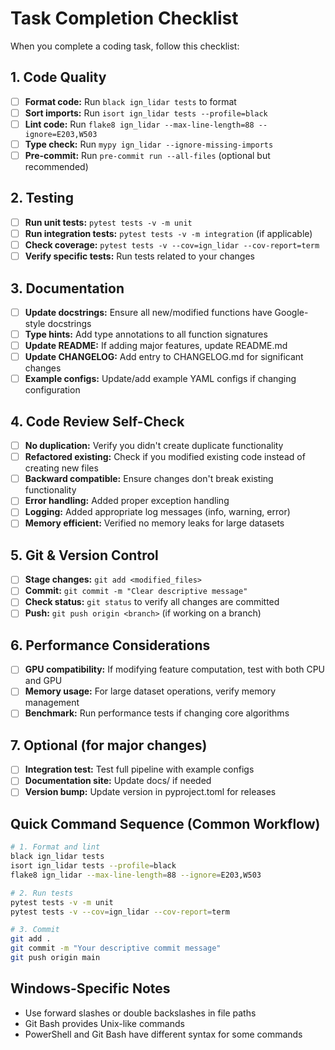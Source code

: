 # Task Completion Checklist

When you complete a coding task, follow this checklist:

## 1. Code Quality
- [ ] **Format code:** Run `black ign_lidar tests` to format
- [ ] **Sort imports:** Run `isort ign_lidar tests --profile=black`
- [ ] **Lint code:** Run `flake8 ign_lidar --max-line-length=88 --ignore=E203,W503`
- [ ] **Type check:** Run `mypy ign_lidar --ignore-missing-imports`
- [ ] **Pre-commit:** Run `pre-commit run --all-files` (optional but recommended)

## 2. Testing
- [ ] **Run unit tests:** `pytest tests -v -m unit`
- [ ] **Run integration tests:** `pytest tests -v -m integration` (if applicable)
- [ ] **Check coverage:** `pytest tests -v --cov=ign_lidar --cov-report=term`
- [ ] **Verify specific tests:** Run tests related to your changes

## 3. Documentation
- [ ] **Update docstrings:** Ensure all new/modified functions have Google-style docstrings
- [ ] **Type hints:** Add type annotations to all function signatures
- [ ] **Update README:** If adding major features, update README.md
- [ ] **Update CHANGELOG:** Add entry to CHANGELOG.md for significant changes
- [ ] **Example configs:** Update/add example YAML configs if changing configuration

## 4. Code Review Self-Check
- [ ] **No duplication:** Verify you didn't create duplicate functionality
- [ ] **Refactored existing:** Check if you modified existing code instead of creating new files
- [ ] **Backward compatible:** Ensure changes don't break existing functionality
- [ ] **Error handling:** Added proper exception handling
- [ ] **Logging:** Added appropriate log messages (info, warning, error)
- [ ] **Memory efficient:** Verified no memory leaks for large datasets

## 5. Git & Version Control
- [ ] **Stage changes:** `git add <modified_files>`
- [ ] **Commit:** `git commit -m "Clear descriptive message"`
- [ ] **Check status:** `git status` to verify all changes are committed
- [ ] **Push:** `git push origin <branch>` (if working on a branch)

## 6. Performance Considerations
- [ ] **GPU compatibility:** If modifying feature computation, test with both CPU and GPU
- [ ] **Memory usage:** For large dataset operations, verify memory management
- [ ] **Benchmark:** Run performance tests if changing core algorithms

## 7. Optional (for major changes)
- [ ] **Integration test:** Test full pipeline with example configs
- [ ] **Documentation site:** Update docs/ if needed
- [ ] **Version bump:** Update version in pyproject.toml for releases

## Quick Command Sequence (Common Workflow)
```bash
# 1. Format and lint
black ign_lidar tests
isort ign_lidar tests --profile=black
flake8 ign_lidar --max-line-length=88 --ignore=E203,W503

# 2. Run tests
pytest tests -v -m unit
pytest tests -v --cov=ign_lidar --cov-report=term

# 3. Commit
git add .
git commit -m "Your descriptive commit message"
git push origin main
```

## Windows-Specific Notes
- Use forward slashes or double backslashes in file paths
- Git Bash provides Unix-like commands
- PowerShell and Git Bash have different syntax for some commands

